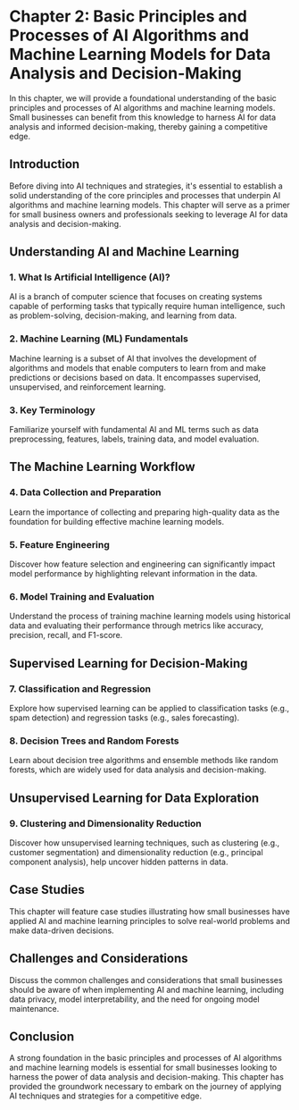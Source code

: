 Chapter 2: Basic Principles and Processes of AI Algorithms and Machine Learning Models for Data Analysis and Decision-Making
============================================================================================================================

In this chapter, we will provide a foundational understanding of the basic principles and processes of AI algorithms and machine learning models. Small businesses can benefit from this knowledge to harness AI for data analysis and informed decision-making, thereby gaining a competitive edge.

Introduction
------------

Before diving into AI techniques and strategies, it's essential to establish a solid understanding of the core principles and processes that underpin AI algorithms and machine learning models. This chapter will serve as a primer for small business owners and professionals seeking to leverage AI for data analysis and decision-making.

Understanding AI and Machine Learning
-------------------------------------

### 1. **What Is Artificial Intelligence (AI)?**

AI is a branch of computer science that focuses on creating systems capable of performing tasks that typically require human intelligence, such as problem-solving, decision-making, and learning from data.

### 2. **Machine Learning (ML) Fundamentals**

Machine learning is a subset of AI that involves the development of algorithms and models that enable computers to learn from and make predictions or decisions based on data. It encompasses supervised, unsupervised, and reinforcement learning.

### 3. **Key Terminology**

Familiarize yourself with fundamental AI and ML terms such as data preprocessing, features, labels, training data, and model evaluation.

The Machine Learning Workflow
-----------------------------

### 4. **Data Collection and Preparation**

Learn the importance of collecting and preparing high-quality data as the foundation for building effective machine learning models.

### 5. **Feature Engineering**

Discover how feature selection and engineering can significantly impact model performance by highlighting relevant information in the data.

### 6. **Model Training and Evaluation**

Understand the process of training machine learning models using historical data and evaluating their performance through metrics like accuracy, precision, recall, and F1-score.

Supervised Learning for Decision-Making
---------------------------------------

### 7. **Classification and Regression**

Explore how supervised learning can be applied to classification tasks (e.g., spam detection) and regression tasks (e.g., sales forecasting).

### 8. **Decision Trees and Random Forests**

Learn about decision tree algorithms and ensemble methods like random forests, which are widely used for data analysis and decision-making.

Unsupervised Learning for Data Exploration
------------------------------------------

### 9. **Clustering and Dimensionality Reduction**

Discover how unsupervised learning techniques, such as clustering (e.g., customer segmentation) and dimensionality reduction (e.g., principal component analysis), help uncover hidden patterns in data.

Case Studies
------------

This chapter will feature case studies illustrating how small businesses have applied AI and machine learning principles to solve real-world problems and make data-driven decisions.

Challenges and Considerations
-----------------------------

Discuss the common challenges and considerations that small businesses should be aware of when implementing AI and machine learning, including data privacy, model interpretability, and the need for ongoing model maintenance.

Conclusion
----------

A strong foundation in the basic principles and processes of AI algorithms and machine learning models is essential for small businesses looking to harness the power of data analysis and decision-making. This chapter has provided the groundwork necessary to embark on the journey of applying AI techniques and strategies for a competitive edge.
